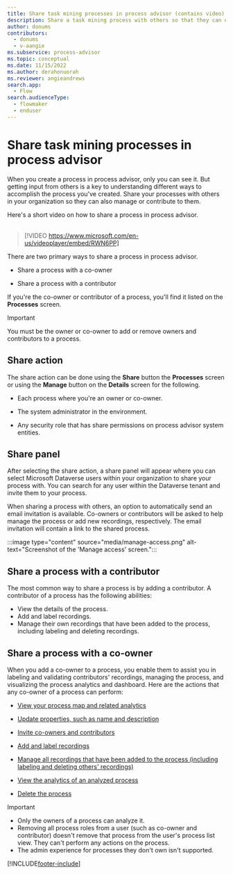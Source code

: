 ```yaml
---
title: Share task mining processes in process advisor (contains video)
description: Share a task mining process with others so that they can offer input and additional insights. You can share a task mining process with a co-owner or a contributor.
author: donums
contributors:
  - donums
  - v-aangie 
ms.subservice: process-advisor
ms.topic: conceptual
ms.date: 11/15/2022
ms.author: derahonuorah
ms.reviewer: angieandrews
search.app: 
  - Flow
search.audienceType: 
  - flowmaker
  - enduser
---
```


# Share task mining processes in process advisor

When you create a process in process advisor, only you can see it. But getting input from others is a key to understanding different ways to accomplish the process you've created. Share your processes with others in your organization so they can also manage or contribute to them.

Here's a short video on how to share a process in process advisor.<br>
</br>
> [!VIDEO https://www.microsoft.com/en-us/videoplayer/embed/RWN6PP]

There are two primary ways to share a process in process advisor.

- Share a process with a co-owner

- Share a process with a contributor

If you're the co-owner or contributor of a process, you'll find it listed on the **Processes** screen.
</br>
> [!IMPORTANT]
> You must be the owner or co-owner to add or remove owners and contributors to a process.

## Share action

The share action can be done using the **Share** button the **Processes** screen or using the **Manage** button on the **Details** screen for the following.

- Each process where you're an owner or co-owner.

- The system administrator in the environment.

- Any security role that has share permissions on process advisor system entities.

## Share panel

After selecting the share action, a share panel will appear where you can select Microsoft Dataverse users within your organization to share your process with. You can search for any user within the Dataverse tenant and invite them to your process.

When sharing a process with others, an option to automatically send an email invitation is available. Co-owners or contributors will be asked to help manage the process or add new recordings, respectively. The email invitation will contain a link to the shared process.

:::image type="content" source="media/manage-access.png" alt-text="Screenshot of the 'Manage access' screen.":::

## Share a process with a contributor

The most common way to share a process is by adding a contributor. A contributor of a process has the following abilities:

- View the details of the process.
- Add and label recordings.
- Manage their own recordings that have been added to the process, including labeling and deleting recordings.

## Share a process with a co-owner

When you add a co-owner to a process, you enable them to assist you in labeling and validating contributors' recordings, managing the process, and visualizing the process analytics and dashboard. Here are the actions that any co-owner of a process can perform:

- [View your process map and related analytics](process-advisor-analyze.md#view-your-process-map-and-related-analytics)

- [Update properties, such as name and description](process-advisor-processes.md#create-recommended-activity-names)

- [Invite co-owners and contributors](process-advisor-share.md#share-action)

- [Add and label recordings](process-advisor-processes.md)

- [Manage all recordings that have been added to the process (including labeling and deleting others' recordings)](process-advisor-processes.md)

- [View the analytics of an analyzed process](process-advisor-analyze.md)

- [Delete the process](process-advisor-security.md)

>[!IMPORTANT]
>
>- Only the owners of a process can analyze it.
>- Removing all process roles from a user (such as co-owner and contributor) doesn't remove that process from the user's process list view. They can't perform any actions on the process.
>- The admin experience for processes they don't own isn't supported.

[!INCLUDE[footer-include](includes/footer-banner.md)]
